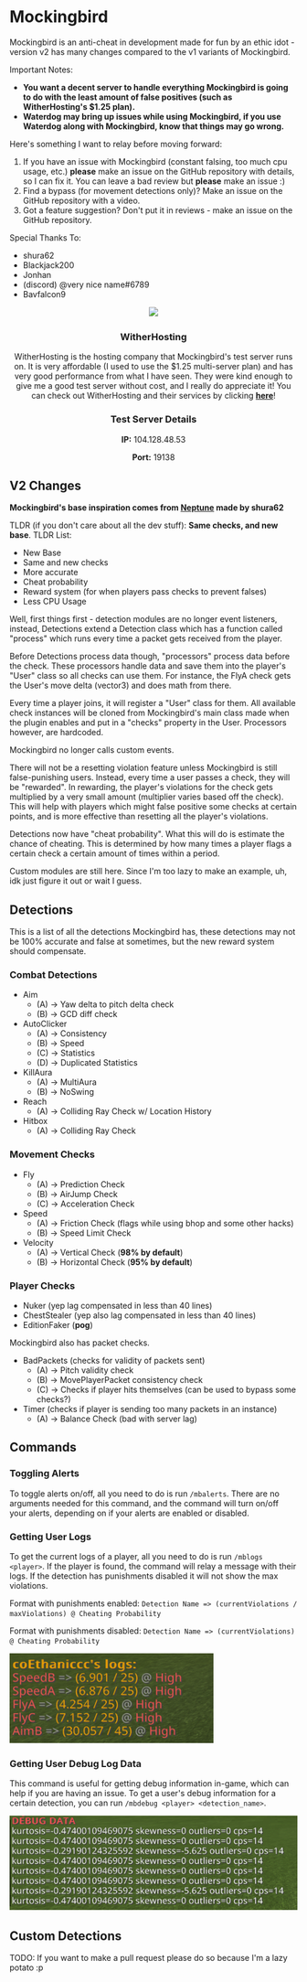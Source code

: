 # Mockingbird
Mockingbird is an anti-cheat in development made for fun by an ethic idot - version v2 has
many changes compared to the v1 variants of Mockingbird.

Important Notes:
- **You want a decent server to handle everything Mockingbird is going to do with the least amount of false positives (such as WitherHosting's $1.25 plan).**
- **Waterdog may bring up issues while using Mockingbird, if you use Waterdog along with Mockingbird, know that things may go wrong.**

Here's something I want to relay before moving forward:
1) If you have an issue with Mockingbird (constant falsing, too much cpu usage, etc.) **please** make an issue
on the GitHub repository with details, so I can fix it. You can leave a bad review but **please** make an issue :)
2) Find a bypass (for movement detections only)? Make an issue on the GitHub repository with a video.
3) Got a feature suggestion? Don't put it in reviews - make an issue on the GitHub repository.

Special Thanks To:
- shura62
- Blackjack200
- Jonhan
- (discord) @very nice name#6789
- Bavfalcon9

<div align="center">
    <img src='https://s3-eu-west-1.amazonaws.com/tpd/logos/5d7ab6dfd22faf0001b7b307/0x0.png'> 
    <h3>WitherHosting</h3>
    <p>WitherHosting is the hosting company that Mockingbird's test server runs on. It is very affordable (I used to use the $1.25 multi-server plan) and
    has very good performance from what I have seen. They were kind enough to give me a good test server without cost, and I really do appreciate it!
    You can check out WitherHosting and their services by clicking <b><a href="https://billing.witherhosting.com/store/">here</a></b>!</p>
    <h3>Test Server Details</h3>
    <p><b>IP:</b> 104.128.48.53</p>
    <p><b>Port:</b> 19138</p>
</div>

## V2 Changes
**Mockingbird's base inspiration comes from [Neptune](https://github.com/shura62/Neptune/) made by shura62**

TLDR (if you don't care about all the dev stuff): **__Same checks, and new base__**.
TLDR List:
- New Base
- Same and new checks
- More accurate
- Cheat probability
- Reward system (for when players pass checks to prevent falses)
- Less CPU Usage

Well, first things first - detection modules are no longer event listeners, instead, Detections
extend a Detection class which has a function called "process" which runs every time a packet gets received from the player.

Before Detections process data though, "processors" process data before the check. These processors
handle data and save them into the player's "User" class so all checks can use them. For instance, the FlyA
check gets the User's move delta (vector3) and does math from there.

Every time a player joins, it will register a "User" class for them. All available check instances will
be cloned from Mockingbird's main class made when the plugin enables and put in a "checks" property in the User. Processors however, are hardcoded.

Mockingbird no longer calls custom events.

There will not be a resetting violation feature unless Mockingbird is still false-punishing users.
Instead, every time a user passes a check, they will be "rewarded". In rewarding, the player's violations
for the check gets multiplied by a very small amount (multiplier varies based off the check). This will help with players which
might false positive some checks at certain points, and is more effective than resetting all the player's violations. 

Detections now have "cheat probability". What this will do is estimate the chance of cheating.
This is determined by how many times a player flags a certain check a certain amount of times within a period.

Custom modules are still here. Since I'm too lazy to make an example, uh, idk just figure it out or wait I guess.

## Detections
This is a list of all the detections Mockingbird has, these detections may not be 100% accurate
and false at sometimes, but the new reward system should compensate.

### Combat Detections
- Aim
    - (A) -> Yaw delta to pitch delta check
    - (B) -> GCD diff check
- AutoClicker
    - (A) -> Consistency
    - (B) -> Speed
    - (C) -> Statistics
    - (D) -> Duplicated Statistics
- KillAura
    - (A) -> MultiAura
    - (B) -> NoSwing
- Reach
    - (A) -> Colliding Ray Check w/ Location History
- Hitbox
    - (A) -> Colliding Ray Check
### Movement Checks
- Fly
    - (A) -> Prediction Check
    - (B) -> AirJump Check
    - (C) -> Acceleration Check
- Speed
    - (A) -> Friction Check (flags while using bhop and some other hacks)
    - (B) -> Speed Limit Check
- Velocity
    - (A) -> Vertical Check (**98% by default**)
    - (B) -> Horizontal Check (**95% by default**)
### Player Checks
- Nuker (yep lag compensated in less than 40 lines)
- ChestStealer (yep also lag compensated in less than 40 lines)
- EditionFaker (**pog**)

Mockingbird also has packet checks.
- BadPackets (checks for validity of packets sent)
    * (A) -> Pitch validity check
    * (B) -> MovePlayerPacket consistency check
    * (C) -> Checks if player hits themselves (can be used to bypass some checks?)
- Timer (checks if player is sending too many packets in an instance)
    - (A) -> Balance Check (bad with server lag)

## Commands
### Toggling Alerts
To toggle alerts on/off, all you need to do is run `/mbalerts`. There are no arguments needed for this command,
and the command will turn on/off your alerts, depending on if your alerts are enabled or disabled.
### Getting User Logs
To get the current logs of a player, all you need to do is run `/mblogs <player>`. If the player is found, the command will relay a message with their logs.
If the detection has punishments disabled it will not show the max violations.

Format with punishments enabled: `Detection Name => (currentViolations / maxViolations) @ Cheating Probability`

Format with punishments disabled: `Detection Name => (currentViolations) @ Cheating Probability`

![LogsCommandExample](images/logsExample.png)
### Getting User Debug Log Data
This command is useful for getting debug information in-game, which can help if you are having an issue.
To get a user's debug information for a certain detection, you can run `/mbdebug <player> <detection_name>`.

![DebugCommandExample](images/debugExample.png)
## Custom Detections
TODO: If you want to make a pull request please do so because I'm a lazy potato :p